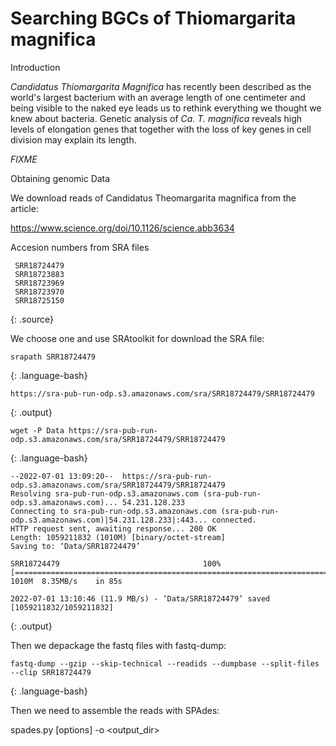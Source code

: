 # Searching BGCs of Thiomargarita magnifica

Introduction

_Candidatus Thiomargarita Magnifica_ has recently been described as the world's largest bacterium with an average length of one centimeter and being visible to the naked eye leads us to rethink everything we thought we knew about bacteria.
Genetic analysis of _Ca. T. magnifica_ reveals high levels of elongation genes that together with the loss of key genes in cell division may explain its length.

 _FIXME_
 
Obtaining genomic Data

We download reads of Candidatus Theomargarita magnifica from the article:

https://www.science.org/doi/10.1126/science.abb3634

Accesion numbers from SRA files
~~~
 SRR18724479
 SRR18723883
 SRR18723969
 SRR18723970 
 SRR18725150
 ~~~
 {: .source}

We choose one and use SRAtoolkit for download the SRA file:

~~~
srapath SRR18724479
~~~
{: .language-bash}

~~~
https://sra-pub-run-odp.s3.amazonaws.com/sra/SRR18724479/SRR18724479
~~~
{: .output}

~~~
wget -P Data https://sra-pub-run-odp.s3.amazonaws.com/sra/SRR18724479/SRR18724479
~~~
{: .language-bash}

~~~
--2022-07-01 13:09:20--  https://sra-pub-run-odp.s3.amazonaws.com/sra/SRR18724479/SRR18724479
Resolving sra-pub-run-odp.s3.amazonaws.com (sra-pub-run-odp.s3.amazonaws.com)... 54.231.128.233
Connecting to sra-pub-run-odp.s3.amazonaws.com (sra-pub-run-odp.s3.amazonaws.com)|54.231.128.233|:443... connected.
HTTP request sent, awaiting response... 200 OK
Length: 1059211832 (1010M) [binary/octet-stream]
Saving to: ‘Data/SRR18724479’

SRR18724479                                100%[========================================================================================>]   1010M  8.35MB/s    in 85s

2022-07-01 13:10:46 (11.9 MB/s) - ‘Data/SRR18724479’ saved [1059211832/1059211832]
~~~
{: .output}

Then we depackage the fastq files with fastq-dump:

~~~
fastq-dump --gzip --skip-technical --readids --dumpbase --split-files --clip SRR18724479
~~~
{: .language-bash}


Then we need to assemble the reads with SPAdes:

spades.py [options] -o <output_dir>

